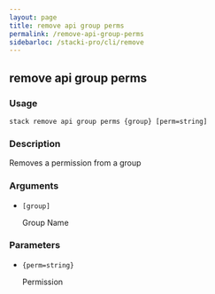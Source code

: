 ```yaml
---
layout: page
title: remove api group perms
permalink: /remove-api-group-perms
sidebarloc: /stacki-pro/cli/remove
---
```


## remove api group perms

### Usage

`stack remove api group perms {group} [perm=string]`

### Description

Removes a permission from a group

### Arguments

* `[group]`

   Group Name


### Parameters
* `{perm=string}`

   Permission


